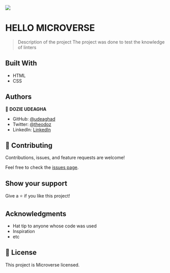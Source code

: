 ![](https://img.shields.io/badge/Microverse-blueviolet)

# HELLO MICROVERSE

> Description of the project
The project was done to test the knowledge of linters

## Built With

- HTML
- CSS



## Authors

👤 **DOZIE UDEAGHA**

- GitHub: [@udeaghad](https://github.com/udeaghad)
- Twitter: [@theodoz](https://twitter.com/theodoz)
- LinkedIn: [LinkedIn](https://www.linkedin.com/in/dozie-udeagha/)

## 🤝 Contributing

Contributions, issues, and feature requests are welcome!

Feel free to check the [issues page](../../issues/).

## Show your support

Give a ⭐️ if you like this project!

## Acknowledgments

- Hat tip to anyone whose code was used
- Inspiration
- etc

## 📝 License

This project is Microverse licensed.